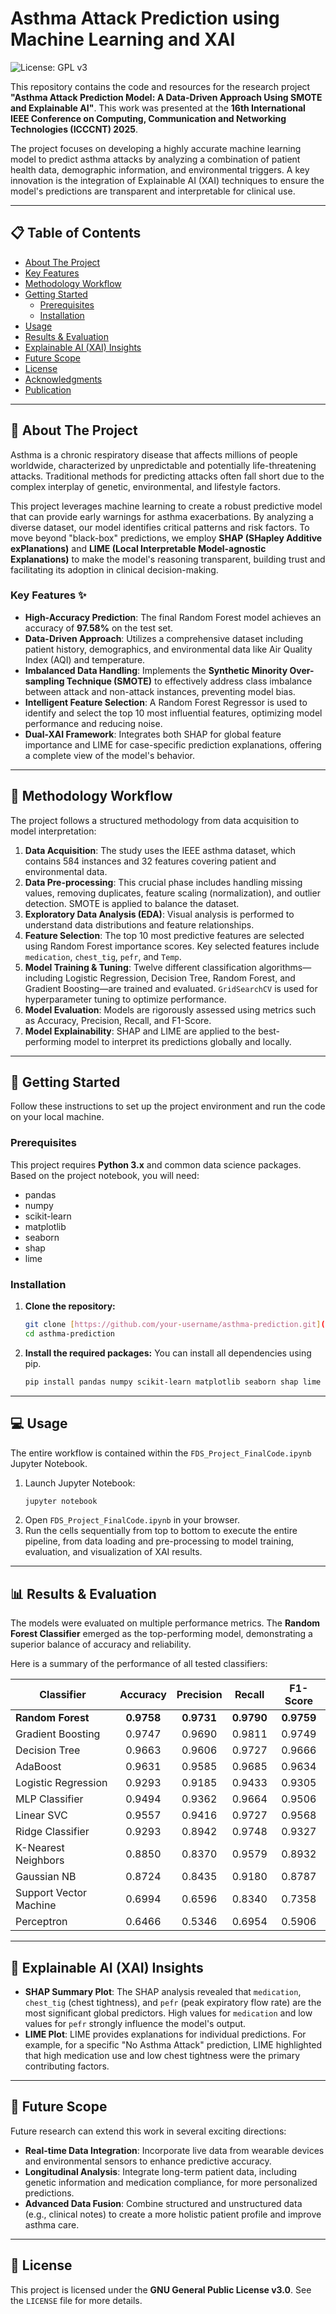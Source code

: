 # Asthma Attack Prediction using Machine Learning and XAI

![License: GPL v3](https://img.shields.io/badge/License-GPLv3-blue.svg)

This repository contains the code and resources for the research project **"Asthma Attack Prediction Model: A Data-Driven Approach Using SMOTE and Explainable AI"**. This work was presented at the **16th International IEEE Conference on Computing, Communication and Networking Technologies (ICCCNT) 2025**.

The project focuses on developing a highly accurate machine learning model to predict asthma attacks by analyzing a combination of patient health data, demographic information, and environmental triggers. A key innovation is the integration of Explainable AI (XAI) techniques to ensure the model's predictions are transparent and interpretable for clinical use.

---

## 📋 Table of Contents
* [About The Project](#about-the-project)
* [Key Features](#-key-features)
* [Methodology Workflow](#-methodology-workflow)
* [Getting Started](#-getting-started)
  * [Prerequisites](#prerequisites)
  * [Installation](#installation)
* [Usage](#-usage)
* [Results & Evaluation](#-results--evaluation)
* [Explainable AI (XAI) Insights](#-explainable-ai-xai-insights)
* [Future Scope](#-future-scope)
* [License](#-license)
* [Acknowledgments](#-acknowledgments)
* [Publication](#-publication)

---

## 📖 About The Project

Asthma is a chronic respiratory disease that affects millions of people worldwide, characterized by unpredictable and potentially life-threatening attacks. Traditional methods for predicting attacks often fall short due to the complex interplay of genetic, environmental, and lifestyle factors.

This project leverages machine learning to create a robust predictive model that can provide early warnings for asthma exacerbations. By analyzing a diverse dataset, our model identifies critical patterns and risk factors. To move beyond "black-box" predictions, we employ **SHAP (SHapley Additive exPlanations)** and **LIME (Local Interpretable Model-agnostic Explanations)** to make the model's reasoning transparent, building trust and facilitating its adoption in clinical decision-making.

### Key Features ✨
* **High-Accuracy Prediction**: The final Random Forest model achieves an accuracy of **97.58%** on the test set.
* **Data-Driven Approach**: Utilizes a comprehensive dataset including patient history, demographics, and environmental data like Air Quality Index (AQI) and temperature.
* **Imbalanced Data Handling**: Implements the **Synthetic Minority Over-sampling Technique (SMOTE)** to effectively address class imbalance between attack and non-attack instances, preventing model bias.
* **Intelligent Feature Selection**: A Random Forest Regressor is used to identify and select the top 10 most influential features, optimizing model performance and reducing noise.
* **Dual-XAI Framework**: Integrates both SHAP for global feature importance and LIME for case-specific prediction explanations, offering a complete view of the model's behavior.

---

## 🔄 Methodology Workflow

The project follows a structured methodology from data acquisition to model interpretation:

1.  **Data Acquisition**: The study uses the IEEE asthma dataset, which contains 584 instances and 32 features covering patient and environmental data.
2.  **Data Pre-processing**: This crucial phase includes handling missing values, removing duplicates, feature scaling (normalization), and outlier detection. SMOTE is applied to balance the dataset.
3.  **Exploratory Data Analysis (EDA)**: Visual analysis is performed to understand data distributions and feature relationships.
4.  **Feature Selection**: The top 10 most predictive features are selected using Random Forest importance scores. Key selected features include `medication`, `chest_tig`, `pefr`, and `Temp`.
5.  **Model Training & Tuning**: Twelve different classification algorithms—including Logistic Regression, Decision Tree, Random Forest, and Gradient Boosting—are trained and evaluated. `GridSearchCV` is used for hyperparameter tuning to optimize performance.
6.  **Model Evaluation**: Models are rigorously assessed using metrics such as Accuracy, Precision, Recall, and F1-Score.
7.  **Model Explainability**: SHAP and LIME are applied to the best-performing model to interpret its predictions globally and locally.

---

## 🚀 Getting Started

Follow these instructions to set up the project environment and run the code on your local machine.

### Prerequisites

This project requires **Python 3.x** and common data science packages. Based on the project notebook, you will need:
* pandas
* numpy
* scikit-learn
* matplotlib
* seaborn
* shap
* lime

### Installation

1.  **Clone the repository:**
    ```sh
    git clone [https://github.com/your-username/asthma-prediction.git](https://github.com/your-username/asthma-prediction.git)
    cd asthma-prediction
    ```
2.  **Install the required packages:**
    You can install all dependencies using pip.
    ```sh
    pip install pandas numpy scikit-learn matplotlib seaborn shap lime jupyter
    ```

---

## 💻 Usage

The entire workflow is contained within the `FDS_Project_FinalCode.ipynb` Jupyter Notebook.

1.  Launch Jupyter Notebook:
    ```sh
    jupyter notebook
    ```
2.  Open `FDS_Project_FinalCode.ipynb` in your browser.
3.  Run the cells sequentially from top to bottom to execute the entire pipeline, from data loading and pre-processing to model training, evaluation, and visualization of XAI results.

---

## 📊 Results & Evaluation

The models were evaluated on multiple performance metrics. The **Random Forest Classifier** emerged as the top-performing model, demonstrating a superior balance of accuracy and reliability.

Here is a summary of the performance of all tested classifiers:

| Classifier               | Accuracy | Precision | Recall   | F1-Score |
| ------------------------ | :------: | :-------: | :------: | :------: |
| **Random Forest** | **0.9758** | **0.9731** | **0.9790** | **0.9759** |
| Gradient Boosting        |  0.9747  |  0.9690   |  0.9811  |  0.9749  |
| Decision Tree            |  0.9663  |  0.9606   |  0.9727  |  0.9666  |
| AdaBoost                 |  0.9631  |  0.9585   |  0.9685  |  0.9634  |
| Logistic Regression      |  0.9293  |  0.9185   |  0.9433  |  0.9305  |
| MLP Classifier | 0.9494 | 0.9362 | 0.9664 | 0.9506 |
| Linear SVC | 0.9557 | 0.9416 | 0.9727 | 0.9568 |
| Ridge Classifier | 0.9293 | 0.8942 | 0.9748 | 0.9327 |
| K-Nearest Neighbors | 0.8850 | 0.8370 | 0.9579 | 0.8932 |
| Gaussian NB | 0.8724 | 0.8435 | 0.9180 | 0.8787 |
| Support Vector Machine | 0.6994 | 0.6596 | 0.8340 | 0.7358 |
| Perceptron | 0.6466 | 0.5346 | 0.6954 | 0.5906 |


---

## 🧠 Explainable AI (XAI) Insights

* **SHAP Summary Plot**: The SHAP analysis revealed that `medication`, `chest_tig` (chest tightness), and `pefr` (peak expiratory flow rate) are the most significant global predictors. High values for `medication` and low values for `pefr` strongly influence the model's output.
* **LIME Plot**: LIME provides explanations for individual predictions. For example, for a specific "No Asthma Attack" prediction, LIME highlighted that high medication use and low chest tightness were the primary contributing factors.

---

## 🔭 Future Scope

Future research can extend this work in several exciting directions:
* **Real-time Data Integration**: Incorporate live data from wearable devices and environmental sensors to enhance predictive accuracy.
* **Longitudinal Analysis**: Integrate long-term patient data, including genetic information and medication compliance, for more personalized predictions.
* **Advanced Data Fusion**: Combine structured and unstructured data (e.g., clinical notes) to create a more holistic patient profile and improve asthma care.

---

## 📜 License
This project is licensed under the **GNU General Public License v3.0**. See the `LICENSE` file for more details.
